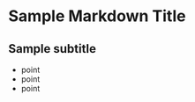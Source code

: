 Sample Markdown Title
========================

Sample subtitle
------------------------

* point
* point
* point